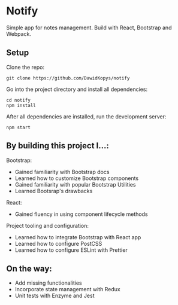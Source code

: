# Notify

Simple app for notes management.
Build with React, Bootstrap and Webpack.

## Setup

Clone the repo:

```
git clone https://github.com/DawidKopys/notify
```

Go into the project directory and install all dependencies:

```
cd notify
npm install
```

After all dependencies are installed, run the development server:

```
npm start
```

## By building this project I...:

Bootstrap:

- Gained familiarity with Bootstrap docs
- Learned how to customize Bootstrap components
- Gained familiarity with popular Bootstrap Utilities
- Learned Bootsrap's drawbacks

React:

- Gained fluency in using component lifecycle methods

Project tooling and configuration:

- Learned how to integrate Bootstrap with React app
- Learned how to configure PostCSS
- Learned how to configure ESLint with Prettier

## On the way:

- Add missing functionalities
- Incorporate state management with Redux
- Unit tests with Enzyme and Jest
